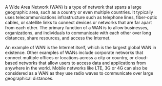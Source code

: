 A Wide Area Network (WAN) is a type of network that spans a large geographic area, such as a country or even multiple countries. It typically uses telecommunications infrastructure such as telephone lines, fiber-optic cables, or satellite links to connect devices or networks that are far apart from each other. The primary function of a WAN is to allow businesses, organizations, and individuals to communicate with each other over long distances, share resources, and access the Internet.

An example of WAN is the Internet itself, which is the largest global WAN in existence. Other examples of WANs include corporate networks that connect multiple offices or locations across a city or country, or cloud-based networks that allow users to access data and applications from anywhere in the world. Mobile networks like LTE, 3G or 4G can also be considered as a WAN as they use radio waves to communicate over large geographical distances.